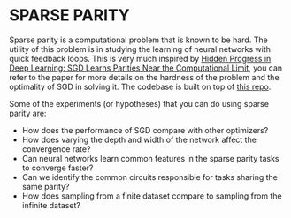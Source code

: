 # SPARSE PARITY 

Sparse parity is a computational problem that is known to be hard. The utility of this problem is in studying the learning of neural networks with quick feedback loops. This is very much inspired by [Hidden Progress in Deep Learning:
SGD Learns Parities Near the Computational Limit](https://proceedings.neurips.cc/paper_files/paper/2022/file/884baf65392170763b27c914087bde01-Paper-Conference.pdf), you can refer to the paper for more details on the hardness of the problem and the optimality of SGD in solving it. The codebase is built on top of [this repo](https://github.com/ejmichaud/quantization-model).

Some of the experiments (or hypotheses) that you can do using sparse parity are:
- How does the performance of SGD compare with other optimizers?
- How does varying the depth and width of the network affect the convergence rate?
- Can neural networks learn common features in the sparse parity tasks to converge faster?
- Can we identify the common circuits responsible for tasks sharing the same parity?
- How does sampling from a finite dataset compare to sampling from the infinite dataset?

